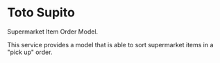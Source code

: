 # Toto Supito
Supermarket Item Order Model. 

This service provides a model that is able to sort supermarket items in a "pick up" order. 